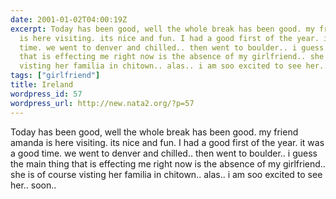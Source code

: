 ```yaml
---
date: 2001-01-02T04:00:19Z
excerpt: Today has been good, well the whole break has been good. my friend amanda
  is here visiting. its nice and fun. I had a good first of the year. it was a good
  time. we went to denver and chilled.. then went to boulder.. i guess the main thing
  that is effecting me right now is the absence of my girlfriend.. she is of course
  visting her familia in chitown.. alas.. i am soo excited to see her.. soon..
tags: ["girlfriend"]
title: Ireland
wordpress_id: 57
wordpress_url: http://new.nata2.org/?p=57
---
```


Today has been good, well the whole break has been good. my friend amanda is here visiting. its nice and fun. I had a good first of the year. it was a good time. we went to denver and chilled.. then went to boulder.. i guess the main thing that is effecting me right now is the absence of my girlfriend.. she is of course visting her familia in chitown.. alas.. i am soo excited to see her.. soon..
